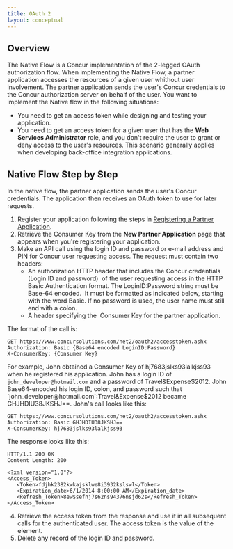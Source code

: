 ```yaml
---
title: OAuth 2
layout: conceptual
---
```





##  Overview

The Native Flow is a Concur implementation of the 2-legged OAuth authorization flow. When implementing the Native Flow, a partner application accesses the resources of a given user whithout user involvement. The partner application sends the user's Concur credentials to the Concur authorization server on behalf of the user. You want to implement the Native flow in the following situations:

* You need to get an access token while designing and testing your application.
* You need to get an access token for a given user that has the **Web Services Administrator** role, and you don't require the user to grant or deny access to the user's resources. This scenario generally applies when developing back-office integration applications.

##  Native Flow Step by Step

In the native flow, the partner application sends the user's Concur credentials. The application then receives an OAuth token to use for later requests.

1. Register your application following the steps in [Registering a Partner Application][1].
2. Retrieve the Consumer Key from the **New Partner Application** page that appears when you're registering your application.
3. Make an API call using the login ID and password or e-mail address and PIN for Concur user requesting access. The request must contain two headers:
    * An authorization HTTP header that includes the Concur credentials (Login ID and password)  of the user requesting access in the HTTP Basic Authentication format. The LoginID:Password string must be Base-64 encoded.  It must be formatted as indicated below, starting with the word Basic. If no password is used, the user name must still end with a colon.
    * A header specifying the  Consumer Key for the partner application.

The format of the call is:

```
GET https://www.concursolutions.com/net2/oauth2/accesstoken.ashx
Authorization: Basic {Base64 encoded LoginID:Password}
X-ConsumerKey: {Consumer Key}
```

For example, John obtained a Consumer Key of hj7683jslks93lalkjss93 when he registered his application. John has a login ID of `john_developer@hotmail.com` and a password of Travel&Expense$2012. John Base64-encoded his login ID, colon, and password such that `john_developer@hotmail.com`:Travel&Expense$2012 became GHJHDIU38JKSHJ==. John's call looks like this:

```
GET https://www.concursolutions.com/net2/oauth2/accesstoken.ashx
Authorization: Basic GHJHDIU38JKSHJ==
X-ConsumerKey: hj7683jslks93lalkjss93
```
The response looks like this:

```
HTTP/1.1 200 OK
Content Length: 200

<?xml version="1.0"?>
<Access_Token>
   <Token>fdjhk2382kwkajsklwe8i3932kslswl</Token>
   <Expiration_date>6/1/2014 8:00:00 AM</Expiration_date>
   <Refresh_Token>8ew$sefhj7s62ns94376nsjd62s</Refresh_Token>
</Access_Token>
```

4. Retrieve the access token from the response and use it in all subsequent calls for the authenticated user. The access token is the value of the <Token> element.
5. Delete any record of the login ID and password.



[1]: https://developer.concur.com/overview/partner-applications
